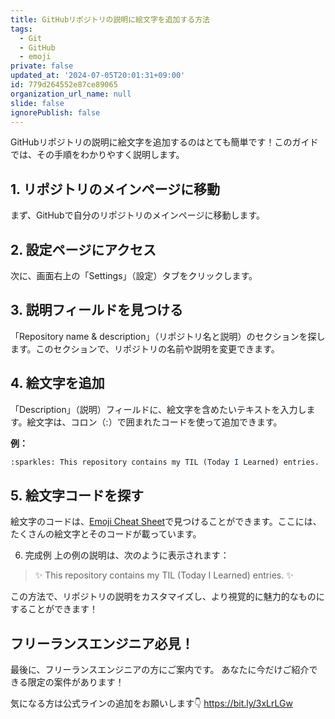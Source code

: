 ```yaml
---
title: GitHubリポジトリの説明に絵文字を追加する方法
tags:
  - Git
  - GitHub
  - emoji
private: false
updated_at: '2024-07-05T20:01:31+09:00'
id: 779d264552e87ce89065
organization_url_name: null
slide: false
ignorePublish: false
---
```


GitHubリポジトリの説明に絵文字を追加するのはとても簡単です！このガイドでは、その手順をわかりやすく説明します。

## 1. リポジトリのメインページに移動
まず、GitHubで自分のリポジトリのメインページに移動します。

## 2. 設定ページにアクセス
次に、画面右上の「Settings」（設定）タブをクリックします。


## 3. 説明フィールドを見つける
「Repository name & description」（リポジトリ名と説明）のセクションを探します。このセクションで、リポジトリの名前や説明を変更できます。

## 4. 絵文字を追加
「Description」（説明）フィールドに、絵文字を含めたいテキストを入力します。絵文字は、コロン（:）で囲まれたコードを使って追加できます。

**例：**

```mathematica
:sparkles: This repository contains my TIL (Today I Learned) entries. :sparkles:
```

## 5. 絵文字コードを探す
絵文字のコードは、[Emoji Cheat Sheet](https://www.webfx.com/tools/emoji-cheat-sheet/)で見つけることができます。ここには、たくさんの絵文字とそのコードが載っています。

6. 完成例
上の例の説明は、次のように表示されます：

> ✨ This repository contains my TIL (Today I Learned) entries. ✨

この方法で、リポジトリの説明をカスタマイズし、より視覚的に魅力的なものにすることができます！

## フリーランスエンジニア必見！

最後に、フリーランスエンジニアの方にご案内です。
あなたに今だけご紹介できる限定の案件があります！

気になる方は公式ラインの追加をお願いします👇
https://bit.ly/3xLrLGw
